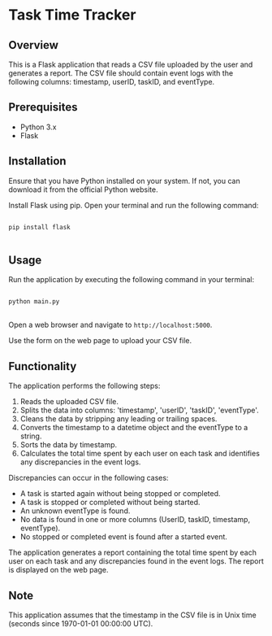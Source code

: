 <h1>Task Time Tracker</h1>

<h2>Overview</h2>

<p>This is a Flask application that reads a CSV file uploaded by the user and generates a report. The CSV file should contain event logs with the following columns: timestamp, userID, taskID, and eventType.</p>

<h2>Prerequisites</h2>

<ul>
  <li>Python 3.x</li>
  <li>Flask</li>
</ul>

<h2>Installation</h2>

<p>Ensure that you have Python installed on your system. If not, you can download it from the official Python website.</p>

<p>Install Flask using pip. Open your terminal and run the following command:</p>

<pre>
<code>
pip install flask
</code>
</pre>

<h2>Usage</h2>

<p>Run the application by executing the following command in your terminal:</p>

<pre>
<code>
python main.py
</code>
</pre>

<p>Open a web browser and navigate to <code>http://localhost:5000</code>.</p>

<p>Use the form on the web page to upload your CSV file.</p>

<h2>Functionality</h2>

<p>The application performs the following steps:</p>

<ol>
  <li>Reads the uploaded CSV file.</li>
  <li>Splits the data into columns: 'timestamp', 'userID', 'taskID', 'eventType'.</li>
  <li>Cleans the data by stripping any leading or trailing spaces.</li>
  <li>Converts the timestamp to a datetime object and the eventType to a string.</li>
  <li>Sorts the data by timestamp.</li>
  <li>Calculates the total time spent by each user on each task and identifies any discrepancies in the event logs.</li>
</ol>

<p>Discrepancies can occur in the following cases:</p>

<ul>
  <li>A task is started again without being stopped or completed.</li>
  <li>A task is stopped or completed without being started.</li>
  <li>An unknown eventType is found.</li>
  <li>No data is found in one or more columns (UserID, taskID, timestamp, eventType).</li>
  <li>No stopped or completed event is found after a started event.</li>
</ul>

<p>The application generates a report containing the total time spent by each user on each task and any discrepancies found in the event logs. The report is displayed on the web page.</p>

<h2>Note</h2>

<p>This application assumes that the timestamp in the CSV file is in Unix time (seconds since 1970-01-01 00:00:00 UTC).</p>
